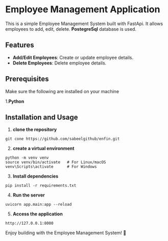 # Employee Management Application
This is a simple Employee Management System built with FastApi. It allows employees to add, edit, delete.
**PostegreSql** database is used.


## Features
* **Add/Edit Employees**: Create or update employee details.
* **Delete Employees**: Delete employee details.


## Prerequisites
Make sure the following are installed on your machine

1.**Python**


## Installation and Usage

1. **clone the repository**

```
git cone https://github.com/sabeelgithub/enfin.git
```


2. **create a virtual environment**

```
python -m venv venv
source venv/bin/activate   # For Linux/macOS
venv\Scripts\activate      # For Windows
```

3. **Install dependencies**

```
pip install -r requirements.txt
```
4. **Run the server**

```
uvicorn app.main:app --reload
```
5. **Access the application**

```
http://127.0.0.1:8000
```

Enjoy building with the Employee Management System! 🚀





